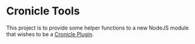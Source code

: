 # Cronicle Tools

This project is to provide some helper functions to a new NodeJS module that wishes to be a [Cronicle Plugin][0].

[0]: https://github.com/jhuckaby/Cronicle#plugins
